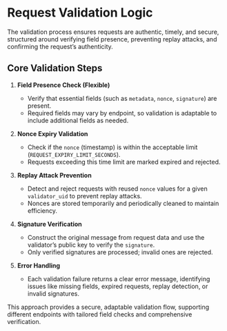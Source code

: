 # Request Validation Logic

The validation process ensures requests are authentic, timely, and secure, structured around verifying field presence, preventing replay attacks, and confirming the request’s authenticity.

## Core Validation Steps

1. **Field Presence Check (Flexible)**
   - Verify that essential fields (such as `metadata`, `nonce`, `signature`) are present.
   - Required fields may vary by endpoint, so validation is adaptable to include additional fields as needed.

2. **Nonce Expiry Validation**
   - Check if the `nonce` (timestamp) is within the acceptable limit (`REQUEST_EXPIRY_LIMIT_SECONDS`).
   - Requests exceeding this time limit are marked expired and rejected.

3. **Replay Attack Prevention**
   - Detect and reject requests with reused `nonce` values for a given `validator_uid` to prevent replay attacks.
   - Nonces are stored temporarily and periodically cleaned to maintain efficiency.

4. **Signature Verification**
   - Construct the original message from request data and use the validator’s public key to verify the `signature`.
   - Only verified signatures are processed; invalid ones are rejected.

5. **Error Handling**
   - Each validation failure returns a clear error message, identifying issues like missing fields, expired requests, replay detection, or invalid signatures.

This approach provides a secure, adaptable validation flow, supporting different endpoints with tailored field checks and comprehensive verification.
